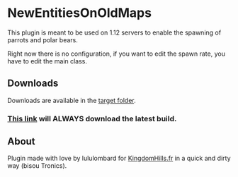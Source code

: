 # NewEntitiesOnOldMaps

This plugin is meant to be used on 1.12 servers to enable the spawning of parrots and polar bears.

Right now there is no configuration, if you want to edit the spawn rate, you have to edit the main class.

## Downloads

Downloads are available in the [target folder](https://github.com/lululombard/NewEntitiesOnOldMaps/tree/master/target). 

### [This link](https://github.com/lululombard/NewEntitiesOnOldMaps/blob/master/target/NewEntitiesOnOldMaps.jar?raw=true) will ALWAYS download the latest build.

## About

Plugin made with love by lululombard for [KingdomHills.fr](https://kingdomhills.fr/) in a quick and dirty way (bisou Tronics).